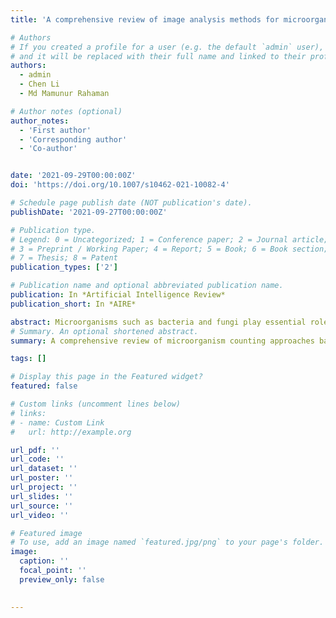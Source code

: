 ```yaml
---
title: 'A comprehensive review of image analysis methods for microorganism counting: from classical image processing to deep learning approaches'

# Authors
# If you created a profile for a user (e.g. the default `admin` user), write the username (folder name) here
# and it will be replaced with their full name and linked to their profile.
authors:
  - admin
  - Chen Li
  - Md Mamunur Rahaman

# Author notes (optional)
author_notes:
  - 'First author'
  - 'Corresponding author'
  - 'Co-author'


date: '2021-09-29T00:00:00Z'
doi: 'https://doi.org/10.1007/s10462-021-10082-4'

# Schedule page publish date (NOT publication's date).
publishDate: '2021-09-27T00:00:00Z'

# Publication type.
# Legend: 0 = Uncategorized; 1 = Conference paper; 2 = Journal article;
# 3 = Preprint / Working Paper; 4 = Report; 5 = Book; 6 = Book section;
# 7 = Thesis; 8 = Patent
publication_types: ['2']

# Publication name and optional abbreviated publication name.
publication: In *Artificial Intelligence Review*
publication_short: In *AIRE*

abstract: Microorganisms such as bacteria and fungi play essential roles in many application fields, like biotechnique, medical technique and industrial domain. Microorganism counting techniques are crucial in microorganism analysis, helping biologists and related researchers quantitatively analyze the microorganisms and calculate their characteristics, such as biomass concentration and biological activity. However, traditional microorganism manual counting methods, such as plate counting method, hemocytometry and turbidimetry, are time-consuming, subjective and need complex operations, which are difficult to be applied in large-scale applications. In order to improve this situation, image analysis is applied for microorganism counting since the 1980s, which consists of digital image processing, image segmentation, image classification and suchlike. Image analysis-based microorganism counting methods are efficient comparing with traditional plate counting methods. In this article, we have studied the development of microorganism counting methods using digital image analysis. Firstly, the microorganisms are grouped as bacteria and other microorganisms. Then, the related articles are summarized based on image segmentation methods. Each part of the article is reviewed by methodologies. Moreover, commonly used image processing methods for microorganism counting are summarized and analyzed to find common technological points. More than 144 papers are outlined in this article. In conclusion, this paper provides new ideas for the future development trend of microorganism counting, and provides systematic suggestions for implementing integrated microorganism counting systems in the future. Researchers in other fields can refer to the techniques analyzed in this paper.
# Summary. An optional shortened abstract.
summary: A comprehensive review of microorganism counting approaches based on digital image processing and machine learning techniques.

tags: []

# Display this page in the Featured widget?
featured: false

# Custom links (uncomment lines below)
# links:
# - name: Custom Link
#   url: http://example.org

url_pdf: ''
url_code: ''
url_dataset: ''
url_poster: ''
url_project: ''
url_slides: ''
url_source: ''
url_video: ''

# Featured image
# To use, add an image named `featured.jpg/png` to your page's folder.
image:
  caption: ''
  focal_point: ''
  preview_only: false

  
---
```


